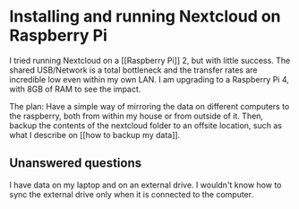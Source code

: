 # Installing and running Nextcloud on Raspberry Pi
I tried running Nextcloud on a [[Raspberry Pi]] 2, but with little success. The shared USB/Network is a total bottleneck and the transfer rates are incredible low even within my own LAN. I am upgrading to a Raspberry Pi 4, with 8GB of RAM to see the impact. 

The plan: Have a simple way of mirroring the data on different computers to the raspberry, both from within my house or from outside of it. Then, backup the contents of the nextcloud folder to an offsite location, such as what I describe on [[how to backup my data]]. 

## Unanswered questions
I have data on my laptop and on an external drive. I wouldn't know how to sync the external drive only when it is connected to the computer. 